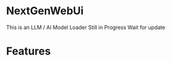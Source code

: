 # NextGenWebUi
This is an LLM / AI Model Loader 
Still in Progress Wait for update






# Features
